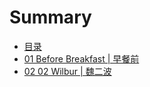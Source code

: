 # Summary

* [目录](README.md)
* [01 Before Breakfast | 早餐前](chapter1.md)
* [02 02 Wilbur | 魏二波](chapter2.md)

